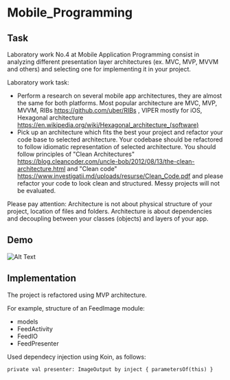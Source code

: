 # Mobile_Programming


## Task
Laboratory work No.4 at Mobile Application Programming consist in analyzing different presentation layer architectures (ex. MVC, MVP, MVVM and others) and selecting one for implementing it in your project.

Laboratory work task:

* Perform a research on several mobile app architectures, they are almost the same for both platforms. Most popular architecture are MVC, MVP, MVVM, RIBs https://github.com/uber/RIBs , VIPER mostly for iOS, Hexagonal architecture https://en.wikipedia.org/wiki/Hexagonal_architecture_(software) 
* Pick up an architecture which fits the best your project and refactor your code base to selected architecture. Your codebase should be refactored to follow idiomatic representation of selected architecture. You should follow principles of "Clean Architectures" https://blog.cleancoder.com/uncle-bob/2012/08/13/the-clean-architecture.html and "Clean code" https://www.investigatii.md/uploads/resurse/Clean_Code.pdf and please refactor your code to look clean and structured. Messy projects will not be evaluated.

Please pay attention: Architecture is not about physical structure of your project, location of files and folders. Architecture is about dependencies and decoupling between your classes (objects) and layers of your app.
    
## Demo
![Alt Text](https://github.com/dgaponcic/Mobile_Programming/blob/lab3/demo.gif)

## Implementation

The project is refactored using MVP architecture.

For example, structure of an FeedImage module:
* models
* FeedActivity
* FeedIO
* FeedPresenter

Used dependecy injection using Koin, as follows:
```
private val presenter: ImageOutput by inject { parametersOf(this) }
```
